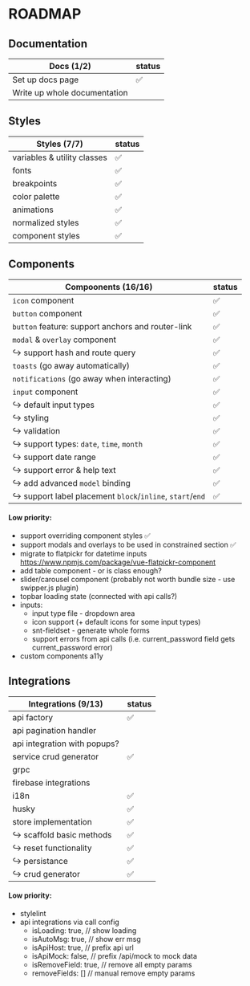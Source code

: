 # ROADMAP

## Documentation

| Docs (1/2)                   | status |
| ---------------------------- | ------ |
| Set up docs page             | ✅     |
| Write up whole documentation |        |

## Styles

| Styles (7/7)                | status |
| --------------------------- | ------ |
| variables & utility classes | ✅     |
| fonts                       | ✅     |
| breakpoints                 | ✅     |
| color palette               | ✅     |
| animations                  | ✅     |
| normalized styles           | ✅     |
| component styles            | ✅     |

## Components

| Compoonents (16/16)                                       | status |
| --------------------------------------------------------- | ------ |
| `icon` component                                          | ✅     |
| `button` component                                        | ✅     |
| `button` feature: support anchors and router-link         | ✅     |
| `modal` & `overlay` component                             | ✅     |
| ↪ support hash and route query                            | ✅     |
| `toasts` (go away automatically)                          | ✅     |
| `notifications` (go away when interacting)                | ✅     |
| `input` component                                         | ✅     |
| ↪ default input types                                     | ✅     |
| ↪ styling                                                 | ✅     |
| ↪ validation                                              | ✅     |
| ↪ support types: `date`, `time`, `month`                  | ✅     |
| ↪ support date range                                      | ✅     |
| ↪ support error & help text                               | ✅     |
| ↪ add advanced `model` binding                            | ✅     |
| ↪ support label placement `block`/`inline`, `start`/`end` | ✅     |

#### Low priority:

- support overriding component styles ✅
- support modals and overlays to be used in constrained section ✅
- migrate to flatpickr for datetime inputs https://www.npmjs.com/package/vue-flatpickr-component
- add table component - or is class enough?
- slider/carousel component (probably not worth bundle size - use swipper.js plugin)
- topbar loading state (connected with api calls?)
- inputs:
  - input type file - dropdown area
  - icon support (+ default icons for some input types)
  - snt-fieldset - generate whole forms
  - support errors from api calls (i.e. current_password field gets current_password error)
- custom components a11y

## Integrations

| Integrations (9/13)          | status |
| ---------------------------- | ------ |
| api factory                  | ✅     |
| api pagination handler       |        |
| api integration with popups? |        |
| service crud generator       | ✅     |
| grpc                         |        |
| firebase integrations        |        |
| i18n                         | ✅     |
| husky                        | ✅     |
| store implementation         | ✅     |
| ↪ scaffold basic methods     | ✅     |
| ↪ reset functionality        | ✅     |
| ↪ persistance                | ✅     |
| ↪ crud generator             | ✅     |

#### Low priority:

- stylelint
- api integrations via call config
  - isLoading: true, // show loading
  - isAutoMsg: true, // show err msg
  - isApiHost: true, // prefix api url
  - isApiMock: false, // prefix /api/mock to mock data
  - isRemoveField: true, // remove all empty params
  - removeFields: [] // manual remove empty params
